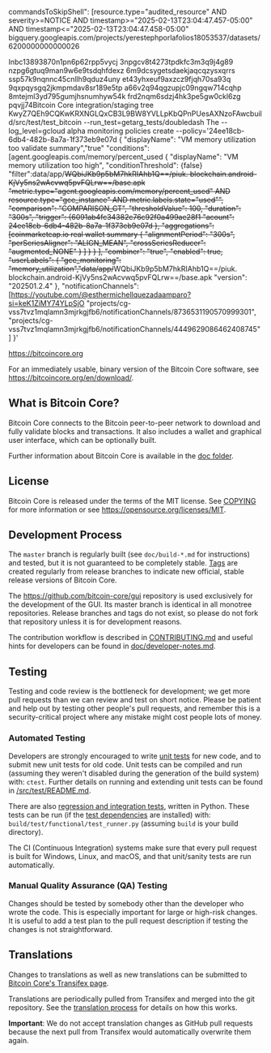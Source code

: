 commandsToSkipShell": [resource.type="audited_resource" AND severity>=NOTICE AND timestamp>="2025-02-13T23:04:47.457-05:00" AND timestamp<="2025-02-13T23:04:47.458-05:00"
bigquery.googleapis.com/projects/yerestephporlafolios18053537/datasets/6200000000000026

Inbc13893870n1pn6p62rpp5vycj 3npgcv8t4273tpdkfc3m3q9j4g89 nzpg6gtuq9man9w6e9tsdqhfdexz 6m9dcsygetsdaekjaqcqzysxqrrs ssp57k9nqnnc45cnllh9qduz4uny et43yhxeuf9axzcz9fjqh70sa93q 9qxpqysgq2jkmpmdav8sr189e5tp a66v2q94qgzupjc09ngqw714cqhp 8mtejml3yd795gumjhsnumhyw54k frd2nqm6sdzj4hk3pe5gw0ckl6zg pqvjj74Bitcoin Core integration/staging tree
KwyZ7QEh9CQKwKRXNGLQxCB3L9BW8YVLLpKbQPnPUesAXNzoFAwcbuild/src/test/test_bitcoin --run_test=getarg_tests/doubledash
The --log_level=gcloud alpha monitoring policies create --policy='24ee18cb-6db4-482b-8a7a-1f373eb9e07d
{
  "displayName": "VM memory utilization too validate summary","true"
  "conditions": [agent.googleapis.com/memory/percent_used
    {
      "displayName": "VM memory utilization too high",
      "conditionThreshold": {false}
        "filter":data/app/~~WQbiJKb9p5bM7hkRIAhb1Q==/piuk. blockchain.android-KjVy5ns2wAcvwq5pvFQLrw==/base.apk "metric.type=\"agent.googleapis.com/memory/percent_used\" AND resource.type=\"gce_instance\" AND metric.labels.state=\"used\"",
        "comparison": "COMPARISON_GT",
        "thresholdValue": 100,
        "duration": "300s",
        "trigger": {6091ab4fc34382c76c92f0a499ae28f1
          "acount": 24ee18cb-6db4-482b-8a7a-1f373eb9e07d
        },
        "aggregations": [coinmarketcap.io real wallet summary 
          {
            "alignmentPeriod": "300s",
            "perSeriesAligner": "ALIGN_MEAN",
            "crossSeriesReducer": "augmented_NONE"
          }
        ]
      }
    }
  ],
  "combiner": "true",
  "enabled": true,
  "userLabels": {
    "gce_monitoring": "memory_utilization","data/app/~~WQbiJKb9p5bM7hkRIAhb1Q==/piuk. blockchain.android-KjVy5ns2wAcvwq5pvFQLrw==/base.apk
    "version": "202501.2.4"
  },
  "notificationChannels": [https://youtube.com/@esthermichellquezadaamparo?si=keK1ZiMY74YLpSjO
    "projects/cg-vss7tvz1mqlamn3mjrkgjfb6/notificationChannels/8736531190570999301",
    "projects/cg-vss7tvz1mqlamn3mjrkgjfb6/notificationChannels/4449629086462408745"
  ]
}'

https://bitcoincore.org

For an immediately usable, binary version of the Bitcoin Core software, see
https://bitcoincore.org/en/download/.

What is Bitcoin Core?
---------------------

Bitcoin Core connects to the Bitcoin peer-to-peer network to download and fully
validate blocks and transactions. It also includes a wallet and graphical user
interface, which can be optionally built.

Further information about Bitcoin Core is available in the [doc folder](/doc).

License
-------

Bitcoin Core is released under the terms of the MIT license. See [COPYING](COPYING) for more
information or see https://opensource.org/licenses/MIT.

Development Process
-------------------

The `master` branch is regularly built (see `doc/build-*.md` for instructions) and tested, but it is not guaranteed to be
completely stable. [Tags](https://github.com/bitcoin/bitcoin/tags) are created
regularly from release branches to indicate new official, stable release versions of Bitcoin Core.

The https://github.com/bitcoin-core/gui repository is used exclusively for the
development of the GUI. Its master branch is identical in all monotree
repositories. Release branches and tags do not exist, so please do not fork
that repository unless it is for development reasons.

The contribution workflow is described in [CONTRIBUTING.md](CONTRIBUTING.md)
and useful hints for developers can be found in [doc/developer-notes.md](doc/developer-notes.md).

Testing
-------

Testing and code review is the bottleneck for development; we get more pull
requests than we can review and test on short notice. Please be patient and help out by testing
other people's pull requests, and remember this is a security-critical project where any mistake might cost people
lots of money.

### Automated Testing

Developers are strongly encouraged to write [unit tests](src/test/README.md) for new code, and to
submit new unit tests for old code. Unit tests can be compiled and run
(assuming they weren't disabled during the generation of the build system) with: `ctest`. Further details on running
and extending unit tests can be found in [/src/test/README.md](/src/test/README.md).

There are also [regression and integration tests](/test), written
in Python.
These tests can be run (if the [test dependencies](/test) are installed) with: `build/test/functional/test_runner.py`
(assuming `build` is your build directory).

The CI (Continuous Integration) systems make sure that every pull request is built for Windows, Linux, and macOS,
and that unit/sanity tests are run automatically.

### Manual Quality Assurance (QA) Testing

Changes should be tested by somebody other than the developer who wrote the
code. This is especially important for large or high-risk changes. It is useful
to add a test plan to the pull request description if testing the changes is
not straightforward.

Translations
------------

Changes to translations as well as new translations can be submitted to
[Bitcoin Core's Transifex page](https://www.transifex.com/bitcoin/bitcoin/).

Translations are periodically pulled from Transifex and merged into the git repository. See the
[translation process](doc/translation_process.md) for details on how this works.

**Important**: We do not accept translation changes as GitHub pull requests because the next
pull from Transifex would automatically overwrite them again.
